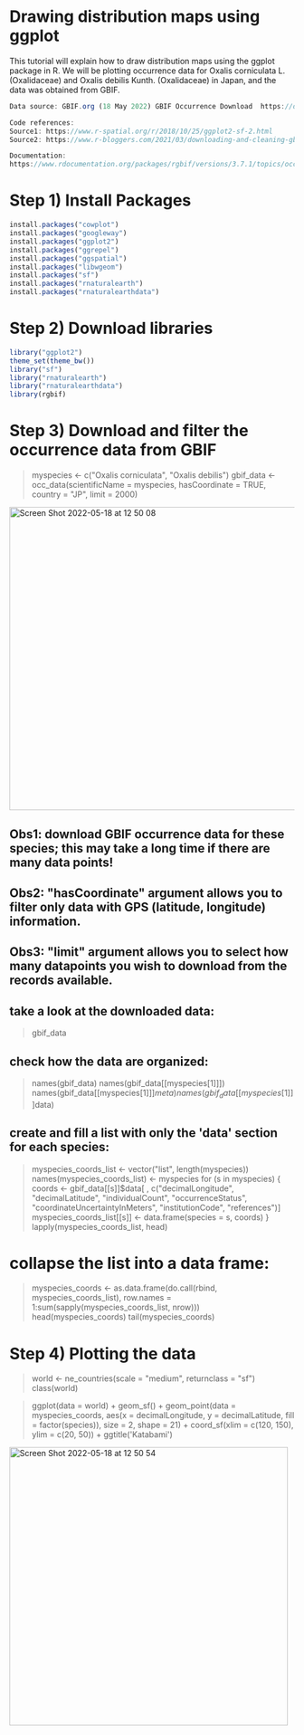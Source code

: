 # Drawing distribution maps using ggplot 

This tutorial will explain how to draw distribution maps using the ggplot package in R. 
We will be plotting occurrence data for Oxalis corniculata L. (Oxalidaceae) and Oxalis debilis Kunth. (Oxalidaceae) in Japan, and the data was obtained from GBIF.

```js
Data source: GBIF.org (18 May 2022) GBIF Occurrence Download  https://doi.org/10.15468/dl.upkjss

Code references: 
Source1: https://www.r-spatial.org/r/2018/10/25/ggplot2-sf-2.html
Source2: https://www.r-bloggers.com/2021/03/downloading-and-cleaning-gbif-data-with-r/

Documentation:
https://www.rdocumentation.org/packages/rgbif/versions/3.7.1/topics/occ_data
```

# Step 1) Install Packages

```js
install.packages("cowplot")
install.packages("googleway")
install.packages("ggplot2")
install.packages("ggrepel")
install.packages("ggspatial")
install.packages("libwgeom")
install.packages("sf")
install.packages("rnaturalearth")
install.packages("rnaturalearthdata")
```

# Step 2) Download libraries

```js
library("ggplot2")
theme_set(theme_bw())
library("sf")
library("rnaturalearth")
library("rnaturalearthdata")
library(rgbif)
```

# Step 3) Download and filter the occurrence data from GBIF

> myspecies <- c("Oxalis corniculata", "Oxalis debilis")
> gbif_data <- occ_data(scientificName = myspecies, hasCoordinate = TRUE, country = "JP", limit = 2000)  

<img width="536" alt="Screen Shot 2022-05-18 at 12 50 08" src="https://user-images.githubusercontent.com/62867510/168953490-95898b4a-a164-4d5f-8859-cc0003d9d0ed.png">

## Obs1: download GBIF occurrence data for these species; this may take a long time if there are many data points!
## Obs2: "hasCoordinate" argument allows you to filter only data with GPS (latitude, longitude) information.
## Obs3: "limit" argument allows you to select how many datapoints you wish to download from the records available.


## take a look at the downloaded data:
> gbif_data

## check how the data are organized:
> names(gbif_data)
> names(gbif_data[[myspecies[1]]])
> names(gbif_data[[myspecies[1]]]$meta)
> names(gbif_data[[myspecies[1]]]$data)

## create and fill a list with only the 'data' section for each species:
> myspecies_coords_list <- vector("list", length(myspecies))
> names(myspecies_coords_list) <- myspecies
> for (s in myspecies) {
  coords <- gbif_data[[s]]$data[ , c("decimalLongitude", "decimalLatitude", "individualCount", "occurrenceStatus", "coordinateUncertaintyInMeters", "institutionCode", "references")]
  myspecies_coords_list[[s]] <- data.frame(species = s, coords)
}
> lapply(myspecies_coords_list, head)

# collapse the list into a data frame:
> myspecies_coords <- as.data.frame(do.call(rbind, myspecies_coords_list), row.names = 1:sum(sapply(myspecies_coords_list, nrow)))
> head(myspecies_coords)
> tail(myspecies_coords)

# Step 4) Plotting the data
> world <- ne_countries(scale = "medium", returnclass = "sf")
> class(world)

> ggplot(data = world) +
> geom_sf() +
> geom_point(data = myspecies_coords, aes(x = decimalLongitude, y = decimalLatitude, fill = factor(species)), size = 2, 
             shape = 21) +
> coord_sf(xlim = c(120, 150), ylim = c(20, 50)) + ggtitle('Katabami') 
 
<img width="492" alt="Screen Shot 2022-05-18 at 12 50 54" src="https://user-images.githubusercontent.com/62867510/168953524-3ed230ab-3b56-457f-be85-8aef0c783b27.png">


